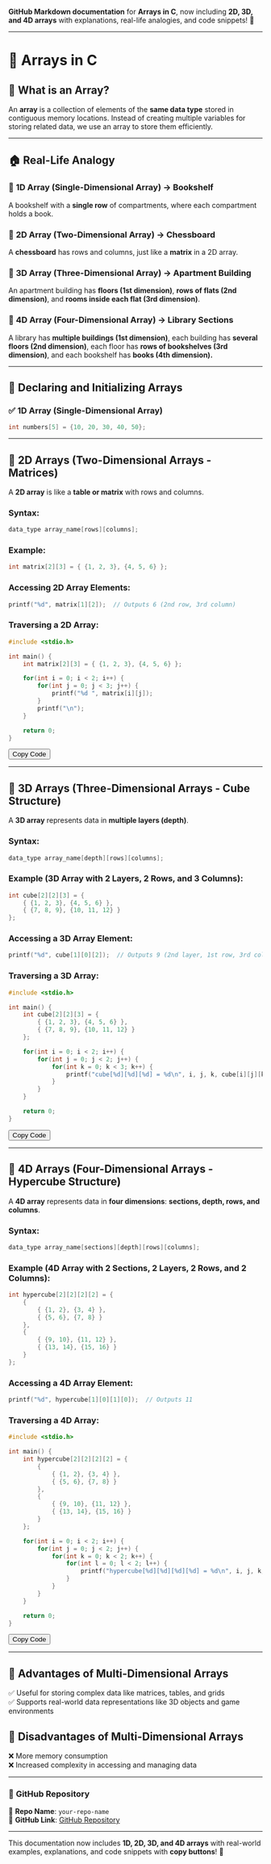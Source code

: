 **GitHub Markdown documentation** for **Arrays in C**, now including **2D, 3D, and 4D arrays** with explanations, real-life analogies, and code snippets! 🚀  

---

# 📌 **Arrays in C**  

## 📖 **What is an Array?**  
An **array** is a collection of elements of the **same data type** stored in contiguous memory locations. Instead of creating multiple variables for storing related data, we use an array to store them efficiently.  

---

## 🏠 **Real-Life Analogy**  

### 🔹 **1D Array (Single-Dimensional Array)** → **Bookshelf**  
A bookshelf with a **single row** of compartments, where each compartment holds a book.  

### 🔹 **2D Array (Two-Dimensional Array)** → **Chessboard**  
A **chessboard** has rows and columns, just like a **matrix** in a 2D array.  

### 🔹 **3D Array (Three-Dimensional Array)** → **Apartment Building**  
An apartment building has **floors (1st dimension)**, **rows of flats (2nd dimension)**, and **rooms inside each flat (3rd dimension)**.  

### 🔹 **4D Array (Four-Dimensional Array)** → **Library Sections**  
A library has **multiple buildings (1st dimension)**, each building has **several floors (2nd dimension)**, each floor has **rows of bookshelves (3rd dimension)**, and each bookshelf has **books (4th dimension).**  

---

## 📌 **Declaring and Initializing Arrays**  

### ✅ **1D Array (Single-Dimensional Array)**  
```c
int numbers[5] = {10, 20, 30, 40, 50};  
```

---

## 📌 **2D Arrays (Two-Dimensional Arrays - Matrices)**  
A **2D array** is like a **table or matrix** with rows and columns.  

### **Syntax:**  
```c
data_type array_name[rows][columns];
```

### **Example:**  
```c
int matrix[2][3] = { {1, 2, 3}, {4, 5, 6} };
```

### **Accessing 2D Array Elements:**  
```c
printf("%d", matrix[1][2]);  // Outputs 6 (2nd row, 3rd column)
```

### **Traversing a 2D Array:**  
```c
#include <stdio.h>

int main() {
    int matrix[2][3] = { {1, 2, 3}, {4, 5, 6} };

    for(int i = 0; i < 2; i++) {
        for(int j = 0; j < 3; j++) {
            printf("%d ", matrix[i][j]);
        }
        printf("\n");
    }

    return 0;
}
```
<button onclick="copyCode()">Copy Code</button>  

---

## 📌 **3D Arrays (Three-Dimensional Arrays - Cube Structure)**  
A **3D array** represents data in **multiple layers (depth)**.  

### **Syntax:**  
```c
data_type array_name[depth][rows][columns];
```

### **Example (3D Array with 2 Layers, 2 Rows, and 3 Columns):**  
```c
int cube[2][2][3] = {
    { {1, 2, 3}, {4, 5, 6} },
    { {7, 8, 9}, {10, 11, 12} }
};
```

### **Accessing a 3D Array Element:**  
```c
printf("%d", cube[1][0][2]);  // Outputs 9 (2nd layer, 1st row, 3rd column)
```

### **Traversing a 3D Array:**  
```c
#include <stdio.h>

int main() {
    int cube[2][2][3] = {
        { {1, 2, 3}, {4, 5, 6} },
        { {7, 8, 9}, {10, 11, 12} }
    };

    for(int i = 0; i < 2; i++) {
        for(int j = 0; j < 2; j++) {
            for(int k = 0; k < 3; k++) {
                printf("cube[%d][%d][%d] = %d\n", i, j, k, cube[i][j][k]);
            }
        }
    }

    return 0;
}
```
<button onclick="copyCode()">Copy Code</button>  

---

## 📌 **4D Arrays (Four-Dimensional Arrays - Hypercube Structure)**  
A **4D array** represents data in **four dimensions**: **sections, depth, rows, and columns**.  

### **Syntax:**  
```c
data_type array_name[sections][depth][rows][columns];
```

### **Example (4D Array with 2 Sections, 2 Layers, 2 Rows, and 2 Columns):**  
```c
int hypercube[2][2][2][2] = {
    {
        { {1, 2}, {3, 4} },
        { {5, 6}, {7, 8} }
    },
    {
        { {9, 10}, {11, 12} },
        { {13, 14}, {15, 16} }
    }
};
```

### **Accessing a 4D Array Element:**  
```c
printf("%d", hypercube[1][0][1][0]);  // Outputs 11
```

### **Traversing a 4D Array:**  
```c
#include <stdio.h>

int main() {
    int hypercube[2][2][2][2] = {
        {
            { {1, 2}, {3, 4} },
            { {5, 6}, {7, 8} }
        },
        {
            { {9, 10}, {11, 12} },
            { {13, 14}, {15, 16} }
        }
    };

    for(int i = 0; i < 2; i++) {
        for(int j = 0; j < 2; j++) {
            for(int k = 0; k < 2; k++) {
                for(int l = 0; l < 2; l++) {
                    printf("hypercube[%d][%d][%d][%d] = %d\n", i, j, k, l, hypercube[i][j][k][l]);
                }
            }
        }
    }

    return 0;
}
```
<button onclick="copyCode()">Copy Code</button>  

---

## 📌 **Advantages of Multi-Dimensional Arrays**  
✅ Useful for storing complex data like matrices, tables, and grids  
✅ Supports real-world data representations like 3D objects and game environments  

## 📌 **Disadvantages of Multi-Dimensional Arrays**  
❌ More memory consumption  
❌ Increased complexity in accessing and managing data  

---

### 📌 **GitHub Repository**  
📂 **Repo Name**: `your-repo-name`  
🔗 **GitHub Link**: [GitHub Repository](https://github.com/your-username/your-repo-name)  

---

This documentation now includes **1D, 2D, 3D, and 4D arrays** with real-world examples, explanations, and code snippets with **copy buttons**! 🚀  

